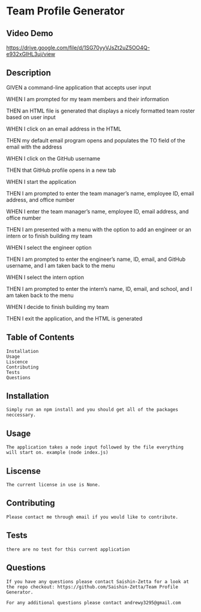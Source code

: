 # Team Profile Generator 

## Video Demo

https://drive.google.com/file/d/1SG70yyVJsZt2uZ5OO4Q-e932xGIHL3uj/view

## Description

GIVEN a command-line application that accepts user input

WHEN I am prompted for my team members and their information

THEN an HTML file is generated that displays a nicely formatted team roster based on user input

WHEN I click on an email address in the HTML

THEN my default email program opens and populates the TO field of the email with the address

WHEN I click on the GitHub username

THEN that GitHub profile opens in a new tab

WHEN I start the application

THEN I am prompted to enter the team manager’s name, employee ID, email address, and office number

WHEN I enter the team manager’s name, employee ID, email address, and office number

THEN I am presented with a menu with the option to add an engineer or an intern or to finish building my team

WHEN I select the engineer option

THEN I am prompted to enter the engineer’s name, ID, email, and GitHub username, and I am taken back to the menu

WHEN I select the intern option

THEN I am prompted to enter the intern’s name, ID, email, and school, and I am taken back to the menu

WHEN I decide to finish building my team

THEN I exit the application, and the HTML is generated

## Table of Contents
    
    Installation
    Usage
    Liscence
    Contributing
    Tests
    Questions

## Installation
    Simply run an npm install and you should get all of the packages neccessary.
## Usage
    The application takes a node input followed by the file everything will start on. example (node index.js)
## Liscense
    The current license in use is None.
## Contributing
    Please contact me through email if you would like to contribute.
## Tests
    there are no test for this current application
## Questions
    If you have any questions please contact Saishin-Zetta for a look at the repo checkout: https://github.com/Saishin-Zetta/Team Profile Generator.
    
    For any additional questions please contact andrewy3295@gmail.com